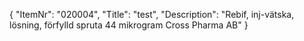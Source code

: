 {
  "ItemNr": "020004",
  "Title": "test",
  "Description": "Rebif, inj-vätska, lösning, förfylld spruta 44 mikrogram Cross Pharma AB"
}